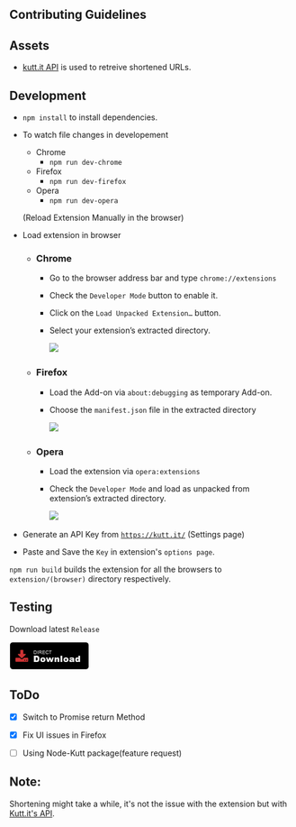 ## Contributing Guidelines

## Assets
- [kutt.it API](https://github.com/thedevs-network/kutt#api) is used to retreive shortened URLs.

## Development
- `npm install` to install dependencies.
- To watch file changes in developement
    - Chrome
        - `npm run dev-chrome`
    - Firefox
        - `npm run dev-firefox`       
    - Opera
        - `npm run dev-opera`  

    (Reload Extension Manually in the browser)
- Load extension in browser
    - ### Chrome
      - Go to the browser address bar and type `chrome://extensions`
      - Check the `Developer Mode` button to enable it.
      - Click on the `Load Unpacked Extension…` button.
      - Select your extension’s extracted directory.

        <img width="400" src="https://i.imgur.com/dJRL7By.png" />

    - ### Firefox
      - Load the Add-on via `about:debugging` as temporary Add-on.
      - Choose the `manifest.json` file in the extracted directory

        <img width="400" src="https://i.imgur.com/aAL5dQg.png" />

    - ### Opera
      - Load the extension via `opera:extensions`
      - Check the `Developer Mode` and load as unpacked from extension’s extracted directory.

        <img width="400" src="https://i.imgur.com/qUwfSNJ.png" />

- Generate an API Key from <a href="https://kutt.it">`https://kutt.it/`</a> (Settings page)
- Paste and Save the `Key` in extension's `options page`.

`npm run build` builds the extension for all the browsers to `extension/(browser)` directory respectively.

## Testing
Download latest `Release`

[<img src=".github/assets/direct-download.png"
alt="Direct download"
height="50">](https://github.com/abhijithvijayan/kutt-extension/releases)

## ToDo

- [x] Switch to Promise return Method
- [x] Fix UI issues in Firefox
- [ ] Using Node-Kutt package(feature request)


## Note:
Shortening might take a while, it's not the issue with the extension but with <a href="https://github.com/thedevs-network/kutt">Kutt.it's API</a>.